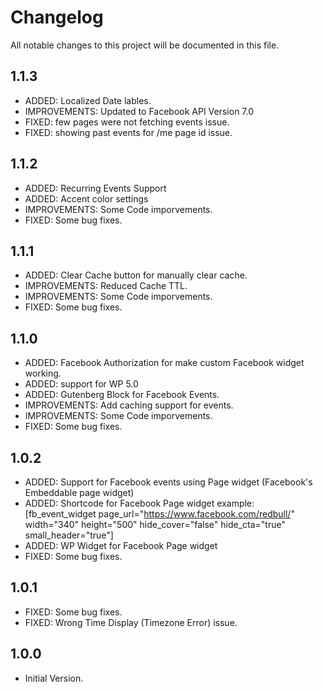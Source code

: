 # Changelog

All notable changes to this project will be documented in this file.

## 1.1.3
* ADDED: Localized Date lables.
* IMPROVEMENTS: Updated to Facebook API Version 7.0
* FIXED: few pages were not fetching events issue.
* FIXED: showing past events for /me page id issue.

## 1.1.2
* ADDED: Recurring Events Support
* ADDED: Accent color settings
* IMPROVEMENTS: Some Code imporvements.
* FIXED: Some bug fixes.

## 1.1.1
* ADDED: Clear Cache button for manually clear cache.
* IMPROVEMENTS: Reduced Cache TTL.
* IMPROVEMENTS: Some Code imporvements.
* FIXED: Some bug fixes.

## 1.1.0
* ADDED: Facebook Authorization for make custom Facebook widget working.
* ADDED: support for WP 5.0
* ADDED: Gutenberg Block for Facebook Events.
* IMPROVEMENTS: Add caching support for events.
* IMPROVEMENTS: Some Code imporvements.
* FIXED: Some bug fixes.

## 1.0.2
* ADDED: Support for Facebook events using Page widget (Facebook's Embeddable page widget)
* ADDED: Shortcode for Facebook Page widget example: [fb_event_widget page_url="https://www.facebook.com/redbull/" width="340" height="500" hide_cover="false" hide_cta="true" small_header="true"]
* ADDED: WP Widget for Facebook Page widget
* FIXED: Some bug fixes.

## 1.0.1
* FIXED: Some bug fixes.
* FIXED: Wrong Time Display (Timezone Error) issue.

## 1.0.0
* Initial Version.
